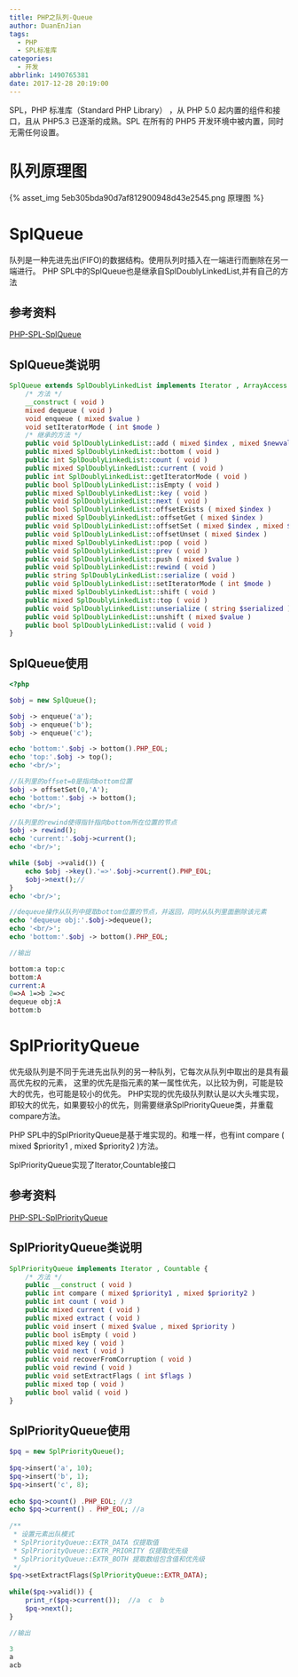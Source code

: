 ```yaml
---
title: PHP之队列-Queue
author: DuanEnJian
tags:
  - PHP
  - SPL标准库
categories:
  - 开发
abbrlink: 1490765381
date: 2017-12-28 20:19:00
---
```

SPL，PHP 标准库（Standard PHP Library） ，从 PHP 5.0 起内置的组件和接口，且从 PHP5.3 已逐渐的成熟。SPL 在所有的 PHP5 开发环境中被内置，同时无需任何设置。
<!-- more -->
# 队列原理图
{% asset_img 5eb305bda90d7af812900948d43e2545.png 原理图 %}
# SplQueue
队列是一种先进先出(FIFO)的数据结构。使用队列时插入在一端进行而删除在另一端进行。
PHP SPL中的SplQueue也是继承自SplDoublyLinkedList,并有自己的方法
## 参考资料
[PHP-SPL-SplQueue](http://php.net/manual/zh/class.splqueue.php)
## SplQueue类说明
```php
SplQueue extends SplDoublyLinkedList implements Iterator , ArrayAccess , Countable {
    /* 方法 */
    __construct ( void )
    mixed dequeue ( void )
    void enqueue ( mixed $value )
    void setIteratorMode ( int $mode )
    /* 继承的方法 */
    public void SplDoublyLinkedList::add ( mixed $index , mixed $newval )
    public mixed SplDoublyLinkedList::bottom ( void )
    public int SplDoublyLinkedList::count ( void )
    public mixed SplDoublyLinkedList::current ( void )
    public int SplDoublyLinkedList::getIteratorMode ( void )
    public bool SplDoublyLinkedList::isEmpty ( void )
    public mixed SplDoublyLinkedList::key ( void )
    public void SplDoublyLinkedList::next ( void )
    public bool SplDoublyLinkedList::offsetExists ( mixed $index )
    public mixed SplDoublyLinkedList::offsetGet ( mixed $index )
    public void SplDoublyLinkedList::offsetSet ( mixed $index , mixed $newval )
    public void SplDoublyLinkedList::offsetUnset ( mixed $index )
    public mixed SplDoublyLinkedList::pop ( void )
    public void SplDoublyLinkedList::prev ( void )
    public void SplDoublyLinkedList::push ( mixed $value )
    public void SplDoublyLinkedList::rewind ( void )
    public string SplDoublyLinkedList::serialize ( void )
    public void SplDoublyLinkedList::setIteratorMode ( int $mode )
    public mixed SplDoublyLinkedList::shift ( void )
    public mixed SplDoublyLinkedList::top ( void )
    public void SplDoublyLinkedList::unserialize ( string $serialized )
    public void SplDoublyLinkedList::unshift ( mixed $value )
    public bool SplDoublyLinkedList::valid ( void )
}
```
## SplQueue使用
```php
<?php

$obj = new SplQueue();

$obj -> enqueue('a');
$obj -> enqueue('b');
$obj -> enqueue('c');

echo 'bottom:'.$obj -> bottom().PHP_EOL;
echo 'top:'.$obj -> top();
echo '<br/>';

//队列里的offset=0是指向bottom位置
$obj -> offsetSet(0,'A');
echo 'bottom:'.$obj -> bottom();
echo '<br/>';

//队列里的rewind使得指针指向bottom所在位置的节点
$obj -> rewind();
echo 'current:'.$obj->current();
echo '<br/>';

while ($obj ->valid()) {
    echo $obj ->key().'=>'.$obj->current().PHP_EOL;
    $obj->next();//
}
echo '<br/>';

//dequeue操作从队列中提取bottom位置的节点，并返回，同时从队列里面删除该元素
echo 'dequeue obj:'.$obj->dequeue();
echo '<br/>';
echo 'bottom:'.$obj -> bottom().PHP_EOL;

//输出

bottom:a top:c
bottom:A
current:A
0=>A 1=>b 2=>c 
dequeue obj:A
bottom:b
```
# SplPriorityQueue
优先级队列是不同于先进先出队列的另一种队列，它每次从队列中取出的是具有最高优先权的元素， 这里的优先是指元素的某一属性优先，以比较为例，可能是较大的优先，也可能是较小的优先。 PHP实现的优先级队列默认是以大头堆实现，即较大的优先，如果要较小的优先，则需要继承SplPriorityQueue类，并重载compare方法。

PHP SPL中的SplPriorityQueue是基于堆实现的。和堆一样，也有int compare ( mixed $priority1 , mixed $priority2 )方法。

SplPriorityQueue实现了Iterator,Countable接口
## 参考资料
[PHP-SPL-SplPriorityQueue](http://php.net/manual/zh/class.splpriorityqueue.php)
## SplPriorityQueue类说明
```php
SplPriorityQueue implements Iterator , Countable {
    /* 方法 */
    public __construct ( void )
    public int compare ( mixed $priority1 , mixed $priority2 )
    public int count ( void )
    public mixed current ( void )
    public mixed extract ( void )
    public void insert ( mixed $value , mixed $priority )
    public bool isEmpty ( void )
    public mixed key ( void )
    public void next ( void )
    public void recoverFromCorruption ( void )
    public void rewind ( void )
    public void setExtractFlags ( int $flags )
    public mixed top ( void )
    public bool valid ( void )
}
```
## SplPriorityQueue使用
```php
$pq = new SplPriorityQueue();
 
$pq->insert('a', 10);
$pq->insert('b', 1);
$pq->insert('c', 8);
 
echo $pq->count() .PHP_EOL; //3
echo $pq->current() . PHP_EOL; //a
 
/**
 * 设置元素出队模式
 * SplPriorityQueue::EXTR_DATA 仅提取值
 * SplPriorityQueue::EXTR_PRIORITY 仅提取优先级
 * SplPriorityQueue::EXTR_BOTH 提取数组包含值和优先级
 */
$pq->setExtractFlags(SplPriorityQueue::EXTR_DATA);
 
while($pq->valid()) {
    print_r($pq->current());  //a  c  b
    $pq->next();
}

//输出

3
a
acb
```
